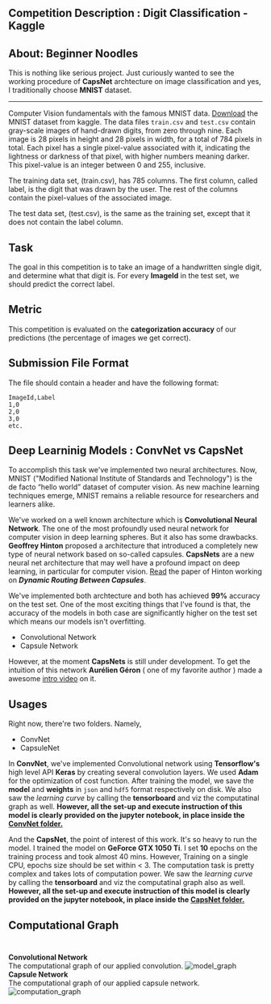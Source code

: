 ## Competition Description : Digit Classification - Kaggle

## About: Beginner Noodles<br>
This is nothing like serious project. Just curiously wanted to see the working procedure of **CapsNet** archtecture on image classification and yes, I traditionally choose **MNIST** dataset.

---

Computer Vision fundamentals with the famous MNIST data. [Download](https://www.kaggle.com/c/digit-recognizer/data) the MNIST dataset from kaggle. The data files `train.csv` and `test.csv` contain gray-scale images of hand-drawn digits, from zero through nine. Each image is 28 pixels in height and 28 pixels in width, for a total of 784 pixels in total. Each pixel has a single pixel-value associated with it, indicating the lightness or darkness of that pixel, with higher numbers meaning darker. This pixel-value is an integer between 0 and 255, inclusive.

The training data set, (train.csv), has 785 columns. The first column, called label, is the digit that was drawn by the user. The rest of
the columns contain the pixel-values of the associated image.

The test data set, (test.csv), is the same as the training set, except that it does not contain the label column.

## Task<br>
The goal in this competition is to take an image of a handwritten single digit, and determine what that digit is.
For every **ImageId** in the test set, we should predict the correct label.

## Metric<br>
This competition is evaluated on the **categorization accuracy** of our predictions (the percentage of images we get correct).

## Submission File Format<br>
The file should contain a header and have the following format:

```
ImageId,Label
1,0
2,0
3,0
etc.
```

## Deep Learninig Models : ConvNet vs CapsNet<br>
To accomplish this task we've implemented two neural architectures. Now, MNIST ("Modified National Institute of Standards and Technology") is the de facto “hello world” dataset of computer vision. As new machine learning techniques emerge, MNIST remains a reliable resource for researchers and learners alike. 

We've worked on a well known architecture which is **Convolutional Neural Network**. The one of the most profoundly used neural network for computer vision in deep learning spheres. But it also has some drawbacks. **Geoffrey Hinton** proposed a architecture that introduced a completely new type of neural network based on so-called capsules. **CapsNets** are a new neural net architecture that may well have a profound impact on deep learning, in particular for computer vision. [Read](https://arxiv.org/abs/1710.09829) the paper of Hinton working on ***Dynamic Routing Between Capsules***.

We've implemented both archtecture and both has achieved **99%** accuracy on the test set. One of the most exciting things that I've found is that, the accuracy of the models in both case are significantly higher on the test set which means our models isn't overfitting. 

- Convolutional Network
- Capsule Network

However, at the moment **CapsNets** is still under development. To get the intuition of this network **Aurélien Géron** ( one of my favorite author ) made a awesome [intro video](https://www.youtube.com/watch?v=pPN8d0E3900) on it.

## Usages<br>
Right now, there're two folders. Namely,

- ConvNet
- CapsuleNet

In **ConvNet**, we've implemented Convolutional network using **Tensorflow's** high level API **Keras** by creating several convolution layers. We used **Adam** for the optimization of cost function. After training the model, we save the **model** and **weights** in `json` and `hdf5` format respectively on disk. We also saw the *learning curve* by calling the **tensorboard** and viz the computatinal graph as well. **However, all the set-up and execute instruction of this model is clearly provided on the jupyter notebook, in place inside the [ConvNet folder.](https://github.com/iphton/Kaggle-Competition/tree/gh-pages/Digit%20Recognizer/ConvNet#Usage)**

And the **CapsNet**, the point of interest of this work. It's so heavy to run the model. I trained the model on **GeForce GTX 1050 Ti**. I set **10** epochs on the training process and took almost 40 mins. However, Training on a single CPU, epochs size should be set within < 3. The computation task is pretty complex and takes lots of computation power. We saw the *learning curve* by calling the **tensorboard** and viz the computatinal graph also as well. **However, all the set-up and execute instruction of this model is clearly provided on the jupyter notebook, in place inside the [CapsNet folder.](https://github.com/iphton/Kaggle-Competition/tree/gh-pages/Digit%20Recognizer/CapsuleNet#Usage)**

## Computational Graph<br><br>
**Convolutional Network**<br>
The computational graph of our applied convolution.
![model_graph](https://user-images.githubusercontent.com/17668390/46923691-5e641580-d03d-11e8-91d2-2a1049fb7ce4.png)
<br>
**Capsule Network**<br>
The computational graph of our applied capsule network.
![computation_graph](https://user-images.githubusercontent.com/17668390/46923780-dbdc5580-d03e-11e8-85ae-39f92e2dcb88.png)



